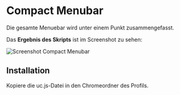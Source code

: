 # Compact Menubar
Die gesamte Menuebar wird unter einem Punkt zusammengefasst.

Das **Ergebnis des Skripts** ist im Screenshot zu sehen:

![Screenshot Compact Menubar](https://github.com/ardiman/userChrome.js/raw/master/compactmenubar/scr_compmenubar.png)

## Installation
Kopiere die uc.js-Datei in den Chromeordner des Profils.